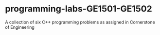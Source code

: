 # programming-labs-GE1501-GE1502
 A collection of six C++ programming problems as assigned in Cornerstone of Engineering

